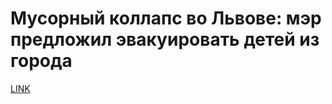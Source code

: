 # Мусорный коллапс во Львове: мэр предложил эвакуировать детей из города



[LINK](https://varlamov.ru/2433356.html)